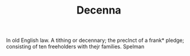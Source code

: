 ---
title: Decenna
letter: D
permalink: "/definitions/bld-decenna.html"
body: In old English law. A tithing or decennary; the preclnct of a frank* pledge;
  consisting of ten freeholders with thejr families. Spelman
published_at: '2018-07-07'
source: Black's Law Dictionary 2nd Ed (1910)
layout: post
---